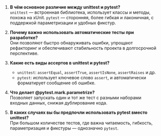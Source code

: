 1. **В чём основное различие между unittest и pytest?**  
   `unittest` — встроенная библиотека, использует классы и методы, похожа на xUnit. `pytest` — сторонняя, более гибкая и лаконичная, с поддержкой параметризации и удобных фикстур.

2. **Почему важно использовать автоматические тесты при разработке?**  
   Они позволяют быстро обнаруживать ошибки, упрощают рефакторинг и обеспечивают стабильность проекта в долгосрочной перспективе.

3. **Какие есть виды ассертов в unittest и pytest?**  
   - `unittest`: `assertEqual`, `assertTrue`, `assertIsNone`, `assertRaises` и др.  
   - `pytest`: использует ключевое слово `assert`, и автоматически форматирует сообщение об ошибке.

4. **Что делает @pytest.mark.parametrize?**  
   Позволяет запускать один и тот же тест с разными наборами входных данных, снижая дублирование кода.

5. **В каких случаях вы бы предпочли использовать pytest вместо unittest?**  
   При большом количестве тестов, где важна читаемость, гибкость, параметризация и фикстуры — однозначно `pytest`.